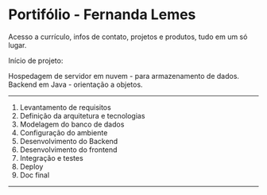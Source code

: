 # Portifólio - Fernanda Lemes

Acesso a currículo, infos de contato, projetos e produtos, tudo em um só lugar.

Início de projeto:

Hospedagem de servidor em nuvem - para armazenamento de dados.
Backend em Java - orientação a objetos.

--------------------------------

1. Levantamento de requisitos
2. Definição da arquitetura e tecnologias
3. Modelagem do banco de dados
4. Configuração do ambiente
5. Desenvolvimento do Backend
6. Desenvolvimento do frontend
7. Integração e testes
8. Deploy
9. Doc final

-------------------------------
